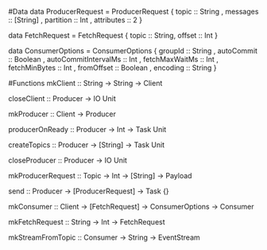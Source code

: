 #Data
data ProducerRequest = ProducerRequest { topic :: String
                                       , messages :: [String]
                                       , partition :: Int
                                       , attributes :: 2 }

data FetchRequest = FetchRequest { topic :: String, offset :: Int }

data ConsumerOptions = ConsumerOptions { groupId :: String
                                       , autoCommit :: Boolean
                                       , autoCommitIntervalMs :: Int
                                       , fetchMaxWaitMs :: Int
                                       , fetchMinBytes :: Int
                                       , fromOffset :: Boolean
                                       , encoding :: String }

#Functions
mkClient :: String -> String -> Client

closeClient :: Producer -> IO Unit

mkProducer :: Client -> Producer

producerOnReady :: Producer -> Int -> Task Unit

createTopics :: Producer -> [String] -> Task Unit

closeProducer :: Producer -> IO Unit

mkProducerRequest :: Topic -> Int -> [String] -> Payload

send :: Producer -> [ProducerRequest] -> Task {}

mkConsumer :: Client -> [FetchRequest] -> ConsumerOptions -> Consumer

mkFetchRequest :: String -> Int -> FetchRequest

mkStreamFromTopic :: Consumer -> String -> EventStream
